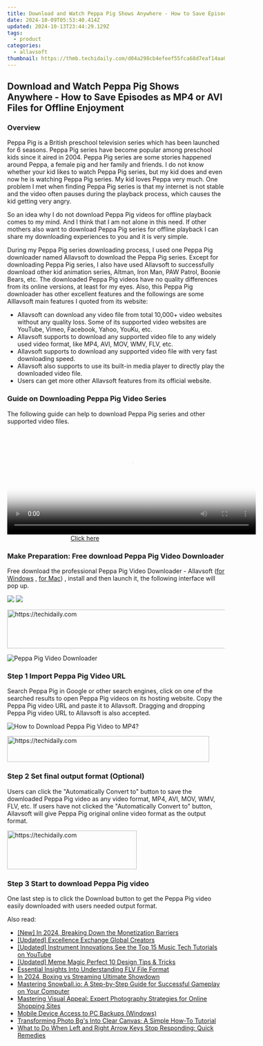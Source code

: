 ```yaml
---
title: Download and Watch Peppa Pig Shows Anywhere - How to Save Episodes as MP4 or AVI Files for Offline Enjoyment
date: 2024-10-09T05:53:40.414Z
updated: 2024-10-13T23:44:29.129Z
tags:
  - product
categories:
  - allavsoft
thumbnail: https://thmb.techidaily.com/d04a298cb4efeef55fca68d7eaf14aa0f3c43f69fcef497082e91bf17afd4582.jpg
---
```


## Download and Watch Peppa Pig Shows Anywhere - How to Save Episodes as MP4 or AVI Files for Offline Enjoyment

### Overview

Peppa Pig is a British preschool television series which has been launched for 6 seasons. Peppa Pig series have become popular among preschool kids since it aired in 2004\. Peppa Pig series are some stories happened around Peppa, a female pig and her family and friends. I do not know whether your kid likes to watch Peppa Pig series, but my kid does and even now he is watching Peppa Pig series. My kid loves Peppa very much. One problem I met when finding Peppa Pig series is that my internet is not stable and the video often pauses during the playback process, which causes the kid getting very angry.

So an idea why I do not download Peppa Pig videos for offline playback comes to my mind. And I think that I am not alone in this need. If other mothers also want to download Peppa Pig series for offline playback I can share my downloading experiences to you and it is very simple.

During my Peppa Pig series downloading process, I used one Peppa Pig downloader named Allavsoft to download the Peppa Pig series. Except for downloading Peppa Pig series, I also have used Allavsoft to successfully download other kid animation series, Altman, Iron Man, PAW Patrol, Boonie Bears, etc. The downloaded Peppa Pig videos have no quality differences from its online versions, at least for my eyes. Also, this Peppa Pig downloader has other excellent features and the followings are some Alllavsoft main features I quoted from its website:

* Allavsoft can download any video file from total 10,000+ video websites without any quality loss. Some of its supported video websites are YouTube, Vimeo, Facebook, Yahoo, YouKu, etc.
* Allavsoft supports to download any supported video file to any widely used video format, like MP4, AVI, MOV, WMV, FLV, etc.
* Allavsoft supports to download any supported video file with very fast downloading speed.
* Allavsoft also supports to use its built-in media player to directly play the downloaded video file.
* Users can get more other Allavsoft features from its official website.

### Guide on Downloading Peppa Pig Video Series

The following guide can help to download Peppa Pig series and other supported video files.

<!-- affiliate ads begin -->
<span id="1983446">
					<video width="576" height="240" style="cursor:pointer"
           poster="//a.impactradius-go.com/display-clicktoplayimage/1983446.png"
           onclick="if(!this.playClicked){this.play();this.setAttribute('controls',true);this.playClicked=true;}">
	   <source src="//a.impactradius-go.com/display-ad/22993-1983446">
	   <img src="//a.impactradius-go.com/display-clicktoplayimage/1983446.png" style="border: none; height: 100%; width: 100%; object-fit: contain">
	</video>
	<div style="width:360px;text-align:center"><a href="javascript:window.open(decodeURIComponent('https%3A%2F%2Fhomestyler.sjv.io%2Fc%2F5597632%2F1983446%2F22993'), '_blank');void(0);">Click here</a></div>
</span>
<img height="0" width="0" src="https://imp.pxf.io/i/5597632/1983446/22993" style="position:absolute;visibility:hidden;" border="0" />
<!-- affiliate ads end -->

### Make Preparation: Free download Peppa Pig Video Downloader

Free download the professional Peppa Pig Video Downloader - Allavsoft ([for Windows](https://tools.techidaily.com/allavsoft/products/) , [for Mac](https://tools.techidaily.com/allavsoft/products/)) , install and then launch it, the following interface will pop up.

[![](https://www.allavsoft.com/how-to/../images/how-to/free-download-win.jpg)](https://tools.techidaily.com/allavsoft/products/) [![](https://www.allavsoft.com/how-to/../images/how-to/free-download-mac.jpg)](https://tools.techidaily.com/allavsoft/products/)

<!-- affiliate ads begin -->
<a href="https://appsumo.8odi.net/c/5597632/2087390/7443" target="_top" id="2087390">
  <img src="//a.impactradius-go.com/display-ad/7443-2087390" border="0" alt="https://techidaily.com" width="728" height="90"/>
</a>
<img height="0" width="0" src="https://appsumo.8odi.net/i/5597632/2087390/7443" style="position:absolute;visibility:hidden;" border="0" />
<!-- affiliate ads end -->

![Peppa Pig Video Downloader](https://www.allavsoft.com/how-to/../images/allavsoft/screen-shot-600.jpg)

### Step 1 Import Peppa Pig Video URL

Search Peppa Pig in Google or other search engines, click on one of the searched results to open Peppa Pig videos on its hosting website. Copy the Peppa Pig video URL and paste it to Allavsoft. Dragging and dropping Peppa Pig video URL to Allavsoft is also accepted.

![How to Download Peppa Pig Video to MP4?](https://www.allavsoft.com/how-to/../images/how-to/download-rtmp-video/download-rtmp-video.jpg)

<!-- affiliate ads begin -->
<a href="https://aligracehair.sjv.io/c/5597632/2135418/19272" target="_top" id="2135418">
  <img src="//a.impactradius-go.com/display-ad/19272-2135418" border="0" alt="https://techidaily.com" width="468" height="60"/>
</a>
<img height="0" width="0" src="https://aligracehair.sjv.io/i/5597632/2135418/19272" style="position:absolute;visibility:hidden;" border="0" />
<!-- affiliate ads end -->

### Step 2 Set final output format (Optional)

Users can click the "Automatically Convert to" button to save the downloaded Peppa Pig video as any video format, MP4, AVI, MOV, WMV, FLV, etc. If users have not clicked the "Automatically Convert to" button, Allavsoft will give Peppa Pig original online video format as the output format.

<!-- affiliate ads begin -->
<a href="https://25home.pxf.io/c/5597632/2148644/16836" target="_top" id="2148644">
  <img src="//a.impactradius-go.com/display-ad/16836-2148644" border="0" alt="https://techidaily.com" width="300" height="90"/>
</a>
<img height="0" width="0" src="https://25home.pxf.io/i/5597632/2148644/16836" style="position:absolute;visibility:hidden;" border="0" />
<!-- affiliate ads end -->

### Step 3 Start to download Peppa Pig video

One last step is to click the Download button to get the Peppa Pig video easily downloaded with users needed output format.

<ins class="adsbygoogle"
     style="display:block"
     data-ad-format="autorelaxed"
     data-ad-client="ca-pub-7571918770474297"
     data-ad-slot="1223367746"></ins>

<ins class="adsbygoogle"
     style="display:block"
     data-ad-client="ca-pub-7571918770474297"
     data-ad-slot="8358498916"
     data-ad-format="auto"
     data-full-width-responsive="true"></ins>

<span class="atpl-alsoreadstyle">Also read:</span>
<div><ul>
<li><a href="https://facebook-video-share.techidaily.com/new-in-2024-breaking-down-the-monetization-barriers/"><u>[New] In 2024, Breaking Down the Monetization Barriers</u></a></li>
<li><a href="https://youtube-docs.techidaily.com/ed-excellence-exchange-global-creators/"><u>[Updated] Excellence Exchange Global Creators</u></a></li>
<li><a href="https://facebook-video-footage.techidaily.com/updated-instrument-innovations-see-the-top-15-music-tech-tutorials-on-youtube/"><u>[Updated] Instrument Innovations See the Top 15 Music Tech Tutorials on YouTube</u></a></li>
<li><a href="https://extra-skills.techidaily.com/updated-meme-magic-perfect-10-design-tips-and-tricks/"><u>[Updated] Meme Magic Perfect 10 Design Tips & Tricks</u></a></li>
<li><a href="https://win-cheats.techidaily.com/essential-insights-into-understanding-flv-file-format/"><u>Essential Insights Into Understanding FLV File Format</u></a></li>
<li><a href="https://fox-http.techidaily.com/in-2024-boxing-vs-streaming-ultimate-showdown/"><u>In 2024, Boxing vs Streaming Ultimate Showdown</u></a></li>
<li><a href="https://win-cheats.techidaily.com/mastering-snowballio-a-step-by-step-guide-for-successful-gameplay-on-your-computer/"><u>Mastering Snowball.io: A Step-by-Step Guide for Successful Gameplay on Your Computer</u></a></li>
<li><a href="https://win-cheats.techidaily.com/mastering-visual-appeal-expert-photography-strategies-for-online-shopping-sites/"><u>Mastering Visual Appeal: Expert Photography Strategies for Online Shopping Sites</u></a></li>
<li><a href="https://win11-tips.techidaily.com/mobile-device-access-to-pc-backups-windows/"><u>Mobile Device Access to PC Backups (Windows)</u></a></li>
<li><a href="https://win-cheats.techidaily.com/transforming-photo-bgs-into-clear-canvas-a-simple-how-to-tutorial/"><u>Transforming Photo Bg's Into Clear Canvas: A Simple How-To Tutorial</u></a></li>
<li><a href="https://common-error.techidaily.com/1723212481424-what-to-do-when-left-and-right-arrow-keys-stop-responding-quick-remedies/"><u>What to Do When Left and Right Arrow Keys Stop Responding: Quick Remedies</u></a></li>
</ul></div>

